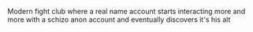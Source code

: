 Modern fight club where a real name account starts interacting more and more with a schizo anon account and eventually discovers it's his alt

